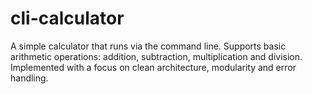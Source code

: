 # cli-calculator
A simple calculator that runs via the command line. Supports basic arithmetic operations: addition, subtraction, multiplication and division. Implemented with a focus on clean architecture, modularity and error handling.
